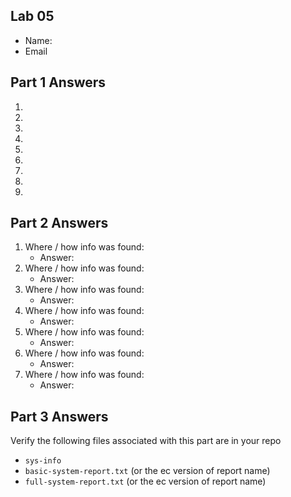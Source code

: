## Lab 05

- Name:
- Email

## Part 1 Answers

1.  
2. 
3. 
4. 
5. 
6. 
7. 
8. 
9. 

## Part 2 Answers

1. Where / how info was found:
    - Answer:
2. Where / how info was found:
    - Answer:
3. Where / how info was found:
    - Answer:
4. Where / how info was found:
    - Answer:
5. Where / how info was found:
    - Answer:
6. Where / how info was found:
    - Answer:
7. Where / how info was found:
    - Answer:

## Part 3 Answers

Verify the following files associated with this part are in your repo

- `sys-info`
- `basic-system-report.txt` (or the ec version of report name)
- `full-system-report.txt` (or the ec version of report name)

